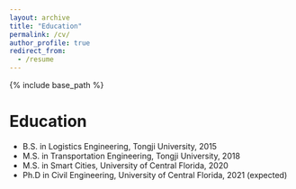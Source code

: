 ```yaml
---
layout: archive
title: "Education"
permalink: /cv/
author_profile: true
redirect_from:
  - /resume
---
```


{% include base_path %}

Education
======
* B.S. in Logistics Engineering, Tongji University, 2015
* M.S. in Transportation Engineering, Tongji University, 2018
* M.S. in Smart Cities, University of Central Florida, 2020
* Ph.D in Civil Engineering, University of Central Florida, 2021 (expected)
